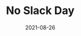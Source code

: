 ---
title: 'No Slack Day'
date: '2021-08-26'
last_modified_at: '2022-01-12 16:51:52'
year: "2021"
type: "web development"
skillset: 
 - jekyll
 - sass
 - purgecss
 - github pages
 - node
 - bootstrap 5
 - git
description: "A yearly reminder of how Slack can also be distracting and counter-productive. Built with Jekyll and Bootstrap 5, deployed to Github Pages."
excerpt: false
summary: 'A cool initiative by an elusive client of mine, No Slack Day is a yearly reminder of how a communication tool can also be distracting and counter-productive. Built using Jekyll and light imagery, I <strong>achieved an amazingly fast performance</strong> for a modern-looking landing page.'
featimage: true
featimage-url: '/assets/images/no-slack-day.jpg'
featimage-height: '765'
performance: true
googlescore: '100'
speedindex: '0.6 seconds'
pageweight: '95.3 kb'
site-is-live: true
live-url: 'https://noslackday.org'
permalink: '/work/web-design/no-slack-day/'
---
